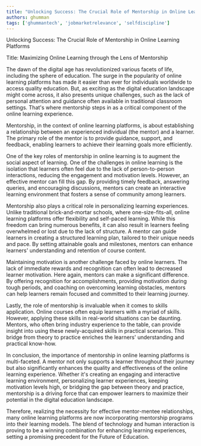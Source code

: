 ```yaml
---
title: "Unlocking Success: The Crucial Role of Mentorship in Online Learning Platforms"  # Wrap the title in double quotes
authors: ghumman
tags: ['ghummantech', 'jobmarketrelevance', 'selfdiscipline']
---
```


Unlocking Success: The Crucial Role of Mentorship in Online Learning Platforms
<!-- truncate -->

Title: Maximizing Online Learning through the Lens of Mentorship

The dawn of the digital age has revolutionized various facets of life, including the sphere of education. The surge in the popularity of online learning platforms has made it easier than ever for individuals worldwide to access quality education. But, as exciting as the digital education landscape might come across, it also presents unique challenges, such as the lack of personal attention and guidance often available in traditional classroom settings. That's where mentorship steps in as a critical component of the online learning experience.

Mentorship, in the context of online learning platforms, is about establishing a relationship between an experienced individual (the mentor) and a learner. The primary role of the mentor is to provide guidance, support, and feedback, enabling learners to achieve their learning goals more efficiently.

One of the key roles of mentorship in online learning is to augment the social aspect of learning. One of the challenges in online learning is the isolation that learners often feel due to the lack of person-to-person interactions, reducing the engagement and motivation levels. However, an effective mentor can fill this gap. By providing timely feedback, answering queries, and encouraging discussions, mentors can create an interactive learning environment that fosters a sense of community among learners.

Mentorship also plays a critical role in personalizing learning experiences. Unlike traditional brick-and-mortar schools, where one-size-fits-all, online learning platforms offer flexibility and self-paced learning. While this freedom can bring numerous benefits, it can also result in learners feeling overwhelmed or lost due to the lack of structure. A mentor can guide learners in creating a structured learning plan, tailored to their unique needs and pace. By setting attainable goals and milestones, mentors can enhance learners' understanding and retention of course content.

Maintaining motivation is another challenge faced by online learners. The lack of immediate rewards and recognition can often lead to decreased learner motivation. Here again, mentors can make a significant difference. By offering recognition for accomplishments, providing motivation during tough periods, and coaching on overcoming learning obstacles, mentors can help learners remain focused and committed to their learning journey.

Lastly, the role of mentorship is invaluable when it comes to skills application. Online courses often equip learners with a myriad of skills. However, applying these skills in real-world situations can be daunting. Mentors, who often bring industry experience to the table, can provide insight into using these newly-acquired skills in practical scenarios. This bridge from theory to practice enriches the learners' understanding and practical know-how.

In conclusion, the importance of mentorship in online learning platforms is multi-faceted. A mentor not only supports a learner throughout their journey but also significantly enhances the quality and effectiveness of the online learning experience. Whether it's creating an engaging and interactive learning environment, personalizing learner experiences, keeping motivation levels high, or bridging the gap between theory and practice, mentorship is a driving force that can empower learners to maximize their potential in the digital education landscape.

Therefore, realizing the necessity for effective mentor-mentee relationships, many online learning platforms are now incorporating mentorship programs into their learning models. The blend of technology and human interaction is proving to be a winning combination for enhancing learning experiences, setting a promising precedent for the Future of Education.
